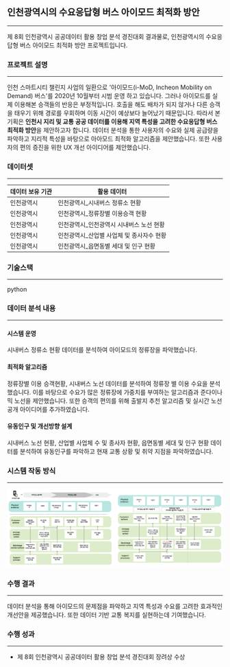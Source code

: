 ## 인천광역시의 수요응답형 버스 아이모드 최적화 방안 
---
제 8회 인천광역시 공공데이터 활용 창업 분석 경진대회 결과물로, 인천광역시의 수요응답형 버스 아이모드 최적화 방안 프로젝트입니다.


### 프로젝트 설명
---
인천 스마트시티 챌린지 사업의 일환으로 '아이모드(i-MoD, Incheon Mobility on Demand) 버스'를 2020년 10월부터 시범 운영 하고 있습니다. 그러나 아이모드를 실제 이용해본 승객들의 반응은 부정적입니다. 호출을 해도 배차가 되지 않거나 다른 승객을 태우기 위해 경로를 우회하며 이동 시간이 예상보다 늘어났기 때문입니다. 따라서 본 기획은 **인천시 지리 및 교통 공공 데이터를 이용해 지역 특성을 고려한 수요응답형 버스 최적화 방안**을 제안하고자 합니다. 데이터 분석을 통한 사용자의 수요와 실제 공급량을 파악하고 지리적 특성을 바탕으로 아아모드 최적화 알고리즘을 제안했습니다. 또한 사용자의 편의 증진을 위한 UX 개선 아이디어를 제안했습니다.

### 데이터셋
---
| 데이터 보유 기관 | 활용 데이터 |
| --- | --- |
| 인천광역시 | 인천광역시_시내버스 정류소 현황 |
| 인천광역시 | 인천광역시_정류장별 이용승객 현황 |
| 인천광역시 | 인천광역시_인천광역시 시내버스 노선 현황 |
| 인천광역시 | 인천광역시_산업별 사업체 및 종사자수 현황  |
| 인천광역시 | 인천광역시_읍면동별 세대 및 인구 현황 |

### 기술스택
---
python

### 데이터 분석 내용
---
#### 시스템 운영
시내버스 정류소 현황 데이터를 분석하여 아이모드의 정류장을 파악했습니다.

#### 최적화 알고리즘
정류장별 이용 승객현황, 시내버스 노선 데이터를 분석하여 정류장 별 이용 수요을 분석했습니다. 이를 바탕으로 수요가 많은 정류장에 가중치를 부여하는 알고리즘과 준다이나믹 노선을 제안했습니다. 또한 승객의 편의를 위해 출발지 추천 알고리즘 및 실시간 노선 공개 아이디어를 추가하였습니다.

#### 유동인구 및 개선방향 설계
시내버스 노선 현황, 산업별 사업체 수 및 종사자 현황, 읍면동별 세대 및 인구 현황 데이터를 분석하여 유동인구를 파악하고 현재 교통 상황 및 취약 지점을 파악하였습니다.

### 시스템 작동 방식
---
![initial](img/아이모드_작동_방식.png)  

### 수행 결과
---
데이터 분석을 통해 아이모드의 문제점을 파악하고 지역 특성과 수요를 고려한 효과적인 개선안을 제공했습니다. 또한 데이터 기반 교통 복지를 실현하는데 기여했습니다. 

### 수행 성과
---
- 제 8회 인천광역시 공공데이터 활용 창업 분석 경진대회 장려상 수상
